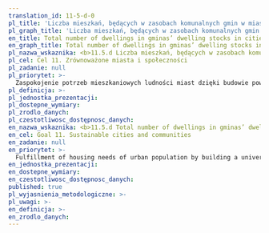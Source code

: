 ```yaml
---
translation_id: 11-5-d-0
pl_title: 'Liczba mieszkań, będących w zasobach komunalnych gmin w miastach na prawach powiatu ogółem (lub dla miast wojewódzkich ogółem lub miast dużych ogółem – pow. 100 tys. mieszkańców)'
pl_graph_title: 'Liczba mieszkań, będących w zasobach komunalnych gmin w miastach na prawach powiatu ogółem (lub dla miast wojewódzkich ogółem lub miast dużych ogółem – pow. 100 tys. mieszkańców)'
en_title: Total number of dwellings in gminas’ dwelling stocks in cities with powiat status (or in voivodship capitals in total or large cities in total – over 100 thous. inhabitants)
en_graph_title: Total number of dwellings in gminas’ dwelling stocks in cities with powiat status (or in voivodship capitals in total or large cities in total – over 100 thous. inhabitants)
pl_nazwa_wskaznika: <b>11.5.d Liczba mieszkań, będących w zasobach komunalnych gmin w miastach na prawach powiatu ogółem (lub dla miast wojewódzkich ogółem lub miast dużych ogółem – pow. 100 tys. mieszkańców)</b>
pl_cel: Cel 11. Zrównoważone miasta i społeczności
pl_zadanie: null
pl_priorytet: >-
  Zaspokojenie potrzeb mieszkaniowych ludności miast dzięki budowie powszechnego i dostępnego rynku mieszkaniowego, w tym szczególnie poprzez rozwój mieszkalnictwa społecznego
pl_definicja: >-
pl_jednostka_prezentacji:
pl_dostepne_wymiary:
pl_zrodlo_danych:
pl_czestotliwosc_dostępnosc_danych:
en_nazwa_wskaznika: <b>11.5.d Total number of dwellings in gminas’ dwelling stocks in cities with powiat status (or in voivodship capitals in total or large cities in total – over 100 thous. inhabitants)</b>
en_cel: Goal 11. Sustainable cities and communities
en_zadanie: null
en_priorytet: >-
  Fulfillment of housing needs of urban population by building a universal and accessible housing market, including the development of social housing
en_jednostka_prezentacji:
en_dostepne_wymiary:
en_czestotliwosc_dostępnosc_danych:
published: true
pl_wyjasnienia_metodologiczne: >-
pl_uwagi: >-
en_definicja: >-
en_zrodlo_danych:
---
```

